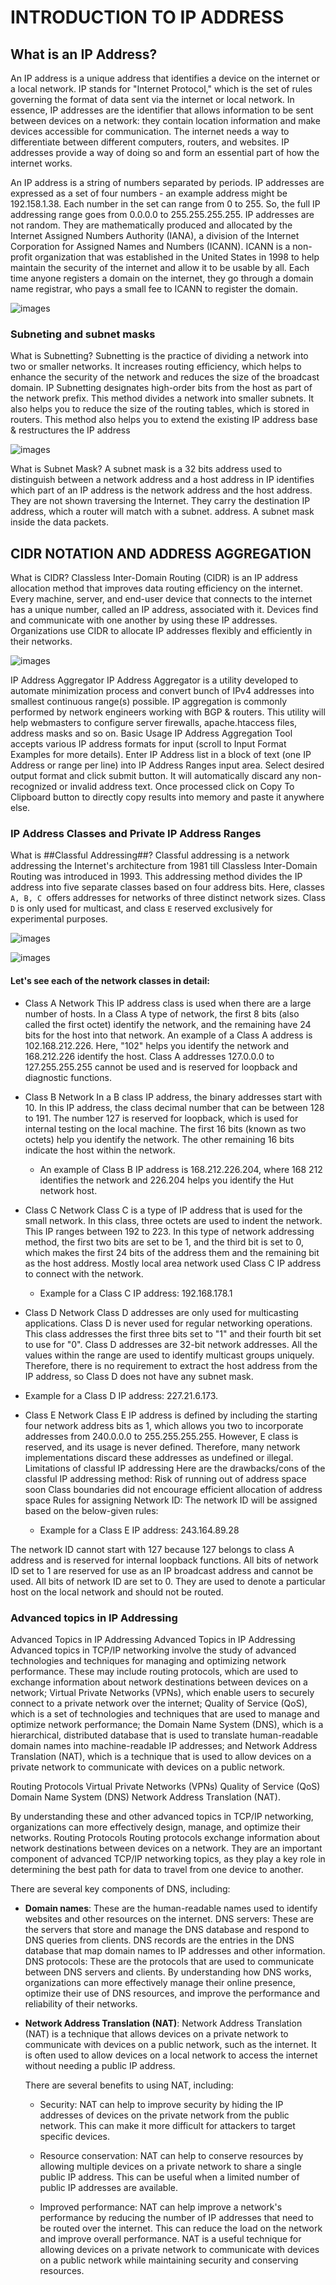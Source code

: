# INTRODUCTION TO IP ADDRESS

## What is an IP Address?

An IP address is a unique address that identifies a device on the internet or a local network. IP stands for "Internet Protocol," which is the set of rules governing the format of data sent via the internet or local network. In essence, IP addresses are the identifier that allows information to be sent between devices on a network: they contain location information and make devices accessible for communication. The internet needs a way to differentiate between different computers, routers, and websites. IP addresses provide a way of doing so and form an essential part of how the internet works.


An IP address is a string of numbers separated by periods. IP addresses are expressed as a set of four numbers - an example address might be 192.158.1.38. Each number in the set can range from 0 to 255. So, the full IP addressing range goes from 0.0.0.0 to 255.255.255.255. IP addresses are not random. They are mathematically produced and allocated by the Internet Assigned Numbers Authority (IANA), a division of the Internet Corporation for Assigned Names and Numbers (ICANN). ICANN is a non- profit organization that was established in the United States in 1998 to help maintain the security of the internet and allow it to be usable by all. Each time anyone registers a domain on the internet, they go through a domain name registrar, who pays a small fee to ICANN to register the domain.

![images](images/1.png)

### Subneting and subnet masks

What is Subnetting? Subnetting is the practice of dividing a network into two or smaller networks. It increases routing efficiency, which helps to enhance the security of the network and reduces the size of the broadcast domain. IP Subnetting designates high-order bits from the host as part of the network prefix. This method divides a network into smaller subnets. It also helps you to reduce the size of the routing tables, which is stored in routers. This method also helps you to extend the existing IP address base & restructures the IP address

![images](images/2.png)

What is Subnet Mask? A subnet mask is a 32 bits address used to distinguish between a network address and a host address in IP identifies which part of an IP address is the network address and the host address. They are not shown traversing the Internet. They carry the destination IP address, which a router will match with a subnet. address. A subnet mask inside the data packets.

## CIDR NOTATION AND ADDRESS AGGREGATION

What is CIDR? Classless Inter-Domain Routing (CIDR) is an IP address allocation method that improves data routing efficiency on the internet. Every machine, server, and end-user device that connects to the internet has a unique number, called an IP address, associated with it. Devices find and communicate with one another by using these IP addresses. Organizations use CIDR to allocate IP addresses flexibly and efficiently in their networks.

![images](images/3.png)

IP Address Aggregator IP Address Aggregator is a utility developed to automate minimization process and convert bunch of IPv4 addresses into smallest continuous range(s) possible. IP aggregation is commonly performed by network engineers working with BGP & routers. This utility will help webmasters to configure server firewalls, apache.htaccess files, address masks and so on. Basic Usage IP Address Aggregation Tool accepts various IP address formats for input (scroll to Input Format Examples for more details). Enter IP Address list in a block of text (one IP Address or range per line) into IP Address Ranges input area. Select desired output format and click submit button. It will automatically discard any non-recognized or invalid address text. Once processed click on Copy To Clipboard button to directly copy results into memory and paste it anywhere else.

### IP Address Classes and Private IP Address Ranges

What is ##Classful Addressing##? Classful addressing is a network addressing the Internet's architecture from 1981 till Classless Inter-Domain Routing was introduced in 1993. This addressing method divides the IP address into five separate classes based on four address bits. Here, classes `A, B, C `offers addresses for networks of three distinct network sizes. Class `D` is only used for multicast, and class `E` reserved exclusively for experimental purposes.

![images](images/4.png)

![images](images/ip_Class-1.png)


#### Let's see each of the network classes in detail:

- Class A Network This IP address class is used when there are a large number of hosts. In a Class A type of network, the first 8 bits (also called the first octet) identify the network, and the remaining have 24 bits for the host into that network. An example of a Class A address is 102.168.212.226. Here, "102" helps you identify the network and 168.212.226 identify the host. Class A addresses 127.0.0.0 to 127.255.255.255 cannot be used and is reserved for loopback and diagnostic functions.

- Class B Network In a B class IP address, the binary addresses start with 10. In this IP address, the class decimal number that can be between 128 to 191. The number 127 is reserved 
 for loopback, which is used for internal testing on the local machine. The first 16 bits (known as two octets) help you identify the network. The other remaining 16 bits indicate the host within the network. 

   - An example of Class B IP address is 168.212.226.204, where 168 212 identifies the network and 226.204 helps you identify the Hut network host.

- Class C Network Class C is a type of IP address that is used for the small network. In this class, three octets are used to indent the network. This IP ranges between 192 to 223. In this type of network addressing method, the first two bits are set to be 1, and the third bit is set to 0, which makes the first 24 bits of the address them and the remaining bit as the host address. Mostly local area network used Class C IP address to connect with the network.

  - Example for a Class C IP address: 192.168.178.1

-  Class D Network Class D addresses are only used for multicasting applications. Class D is never used for regular networking operations. This class addresses the first three bits set to "1" and their fourth bit set to use for "0". Class D addresses are 32-bit network addresses. All the values within the range are used to identify multicast groups uniquely. Therefore, there is no requirement to extract the host address from the IP address, so Class D does not have any subnet mask. 

  - Example for a Class D IP address: 227.21.6.173.

- Class E Network Class E IP address is defined by including the starting four network address bits as 1, which allows you two to incorporate addresses from 240.0.0.0 to 255.255.255.255. However, E class is reserved, and its usage is never defined. Therefore, many network implementations discard these addresses as undefined or illegal. Limitations of classful IP addressing Here are the drawbacks/cons of the classful IP addressing method: Risk of running out of address space soon Class boundaries did not encourage efficient allocation of address space Rules for assigning Network ID: The network ID will be assigned based on the below-given rules:

  - Example for a Class E IP address: 243.164.89.28


The network ID cannot start with 127 because 127 belongs to class A address and is reserved for internal loopback functions. All bits of network ID set to 1 are reserved for use as an IP broadcast address and cannot be used. All bits of network ID are set to 0. They are used to denote a particular host on the local network and should not be routed.


### Advanced topics in IP Addressing

Advanced Topics in IP Addressing Advanced Topics in IP Addressing Advanced topics in TCP/IP networking involve the study of advanced technologies and techniques for managing and optimizing network performance. These may include routing protocols, which are used to exchange information about network destinations between devices on a network; Virtual Private Networks (VPNs), which enable users to securely connect to a private network over the internet; Quality of Service (QoS), which is a set of technologies and techniques that are used to manage and optimize network performance; the Domain Name System (DNS), which is a hierarchical, distributed database that is used to translate human-readable domain names into machine-readable IP addresses; and Network Address Translation (NAT), which is a technique that is used to allow devices on a private network to communicate with devices on a public network. 
 
Routing Protocols Virtual Private Networks (VPNs) Quality of Service (QoS) Domain Name System (DNS) Network Address Translation (NAT).
 
By understanding these and other advanced topics in TCP/IP networking, organizations can more effectively design, manage, and optimize their networks. 
Routing Protocols Routing protocols exchange information about network destinations between devices on a network. They are an important component of advanced TCP/IP networking topics, as they play a key role in determining the best path for data to travel from one device to another.

There are several key components of DNS, including: 

- **Domain names**: These are the human-readable names used to identify websites and other resources on the internet. DNS servers: These are the servers that store and manage the DNS database and respond to DNS queries from clients. DNS records are the entries in the DNS database that map domain names to IP addresses and other information. DNS protocols: These are the protocols that are used to communicate between DNS servers and clients. By understanding how DNS works, organizations can more effectively manage their online presence, optimize their use of DNS resources, and improve the performance and reliability of their networks.

- **Network Address Translation (NAT)**: Network Address Translation (NAT) is a technique that allows devices on a private network to communicate with devices on a public network, such as the internet. It is often used to allow devices on a local network to access the internet without needing a public IP address.

     There are several benefits to using NAT, including:

     - Security: NAT can help to improve security by hiding the IP addresses of devices on the private network from the public network. This can make it more difficult for attackers to target specific devices.

     - Resource conservation: NAT can help to conserve resources by allowing multiple devices on a private network to share a single public IP address. This can be useful when a limited number of public IP addresses are available.

     - Improved performance: NAT can help improve a network's performance by reducing the number of IP addresses that need to be routed over the internet. This can reduce the load on the network and improve overall performance. NAT is a useful technique for allowing devices on a private network to communicate with devices on a public network while maintaining security and conserving resources.

     

